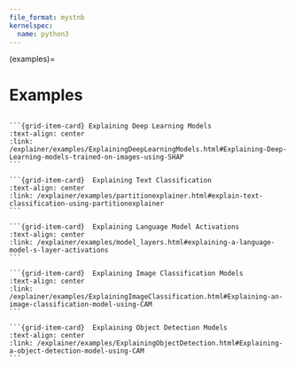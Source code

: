 ```yaml
---
file_format: mystnb
kernelspec:
  name: python3
--- 
```

(examples)=
# Examples

````{grid} 3

```{grid-item-card} Explaining Deep Learning Models
:text-align: center
:link: /explainer/examples/ExplainingDeepLearningModels.html#Explaining-Deep-Learning-models-trained-on-images-using-SHAP
```

```{grid-item-card}  Explaining Text Classification
:text-align: center
:link: /explainer/examples/partitionexplainer.html#explain-text-classification-using-partitionexplainer
```

```{grid-item-card}  Explaining Language Model Activations
:text-align: center
:link: /explainer/examples/model_layers.html#explaining-a-language-model-s-layer-activations
```

```{grid-item-card}  Explaining Image Classification Models
:text-align: center
:link: /explainer/examples/ExplainingImageClassification.html#Explaining-an-image-classification-model-using-CAM
```

```{grid-item-card}  Explaining Object Detection Models
:text-align: center
:link: /explainer/examples/ExplainingObjectDetection.html#Explaining-a-object-detection-model-using-CAM
```

````

